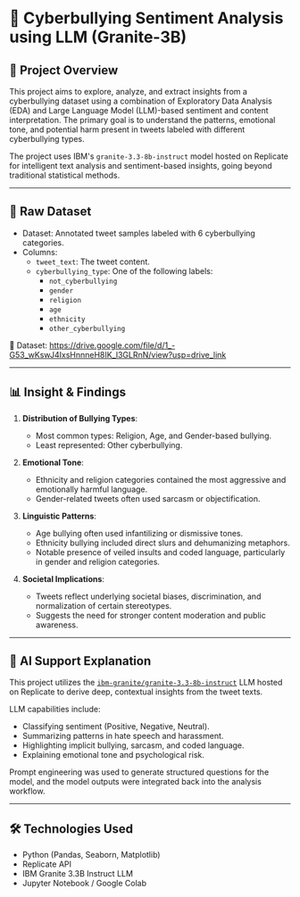 # 🚨 Cyberbullying Sentiment Analysis using LLM (Granite-3B)

## 📌 Project Overview

This project aims to explore, analyze, and extract insights from a cyberbullying dataset using a combination of Exploratory Data Analysis (EDA) and Large Language Model (LLM)-based sentiment and content interpretation. The primary goal is to understand the patterns, emotional tone, and potential harm present in tweets labeled with different cyberbullying types.

The project uses IBM's `granite-3.3-8b-instruct` model hosted on Replicate for intelligent text analysis and sentiment-based insights, going beyond traditional statistical methods.

---

## 📂 Raw Dataset

- Dataset: Annotated tweet samples labeled with 6 cyberbullying categories.
- Columns:
  - `tweet_text`: The tweet content.
  - `cyberbullying_type`: One of the following labels:
    - `not_cyberbullying`
    - `gender`
    - `religion`
    - `age`
    - `ethnicity`
    - `other_cyberbullying`

🔗 Dataset: https://drive.google.com/file/d/1_-G53_wKswJ4IxsHnnneH8IK_l3GLRnN/view?usp=drive_link

---

## 📊 Insight & Findings

1. **Distribution of Bullying Types**:
   - Most common types: Religion, Age, and Gender-based bullying.
   - Least represented: Other cyberbullying.

2. **Emotional Tone**:
   - Ethnicity and religion categories contained the most aggressive and emotionally harmful language.
   - Gender-related tweets often used sarcasm or objectification.

3. **Linguistic Patterns**:
   - Age bullying often used infantilizing or dismissive tones.
   - Ethnicity bullying included direct slurs and dehumanizing metaphors.
   - Notable presence of veiled insults and coded language, particularly in gender and religion categories.

4. **Societal Implications**:
   - Tweets reflect underlying societal biases, discrimination, and normalization of certain stereotypes.
   - Suggests the need for stronger content moderation and public awareness.

---

## 🤖 AI Support Explanation

This project utilizes the [`ibm-granite/granite-3.3-8b-instruct`](https://replicate.com/ibm-granite/granite-3.3-8b-instruct) LLM hosted on Replicate to derive deep, contextual insights from the tweet texts.

LLM capabilities include:
- Classifying sentiment (Positive, Negative, Neutral).
- Summarizing patterns in hate speech and harassment.
- Highlighting implicit bullying, sarcasm, and coded language.
- Explaining emotional tone and psychological risk.

Prompt engineering was used to generate structured questions for the model, and the model outputs were integrated back into the analysis workflow.

---

## 🛠️ Technologies Used

- Python (Pandas, Seaborn, Matplotlib)
- Replicate API
- IBM Granite 3.3B Instruct LLM
- Jupyter Notebook / Google Colab

